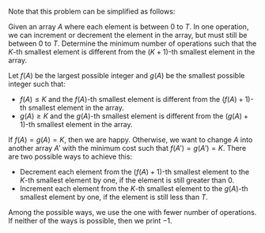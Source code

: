 Note that this problem can be simplified as follows:

Given an array $A$ where each element is between $0$ to $T$. In one operation, we can increment or decrement the element in the array, but must still be between $0$ to $T$. Determine the minimum number of operations such that the $K$-th smallest element is different from the $(K+1)$-th smallest element in the array.

Let $f(A)$ be the largest possible integer and $g(A)$ be the smallest possible integer such that:

- $f(A) \le K$ and the $f(A)$-th smallest element is different from the $(f(A)+1)$-th smallest element in the array.
- $g(A) \ge K$ and the $g(A)$-th smallest element is different from the $(g(A)+1)$-th smallest element in the array.

If $f(A) = g(A) = K$, then we are happy. Otherwise, we want to change $A$ into another array $A'$ with the minimum cost such that $f(A') = g(A') = K$. There are two possible ways to achieve this:

- Decrement each element from the $(f(A)+1)$-th smallest element to the $K$-th smallest element by one, if the element is still greater than $0$.
- Increment each element from the $K$-th smallest element to the $g(A)$-th smallest element by one, if the element is still less than $T$.

Among the possible ways, we use the one with fewer number of operations. If neither of the ways is possible, then we print $-1$.